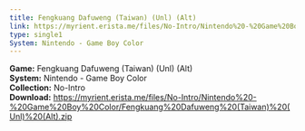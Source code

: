 ```yaml
---
title: Fengkuang Dafuweng (Taiwan) (Unl) (Alt)
link: https://myrient.erista.me/files/No-Intro/Nintendo%20-%20Game%20Boy%20Color/Fengkuang%20Dafuweng%20(Taiwan)%20(Unl)%20(Alt).zip
type: single1
System: Nintendo - Game Boy Color
---
```

<b>Game:</b> Fengkuang Dafuweng (Taiwan) (Unl) (Alt)<br>
<b>System:</b> Nintendo - Game Boy Color<br>
<b>Collection:</b> No-Intro<br>
<b>Download:</b> https://myrient.erista.me/files/No-Intro/Nintendo%20-%20Game%20Boy%20Color/Fengkuang%20Dafuweng%20(Taiwan)%20(Unl)%20(Alt).zip